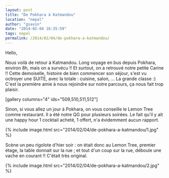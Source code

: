 ```yaml
---
layout: post
title: "De Pokhara à Katmandou"
location: "nepal"
author: "gsavin"
date: "2014-02-04 16:35:59"
tags: nepal
permalink: /2014/02/04/de-pokhara-a-katmandou/
---
```

Hello,

Nous voilà de retour à Katmandou. Long voyage en bus depuis Pokhara, environ 8h, mais on a survécu !!
Et surtout, on a retrouvé notre petite Carine !! Cette demoiselle, histoire de bien commencer son séjour, s'est vu octroyer une SUITE, avec la totale : cuisine, salon, ... La grande classe :) C'est la première amie à nous rejoindre sur notre parcours, ça nous fait trop plaisir.

[gallery columns="4" ids="509,510,511,512"]

Sinon, si vous allez un jour à Pokhara, on vous conseille le Lemon Tree comme restaurant. Il a été notre QG pour plusieurs soirées. Le fait qu'il y ait une happy hour 1 cocktail acheté, 1 offert, n'a évidemment aucun rapport.

{% include image.html src="2014/02/04/de-pokhara-a-katmandou/1.jpg" %}

Scène un peu rigolote d'hier soir : on était donc au Lemon Tree, premier étage, la table donnait sur la rue ; et tout d'un coup sur la rue, déboule une vache en courant !! C'était très original.

{% include image.html src="2014/02/04/de-pokhara-a-katmandou/2.jpg" %}
